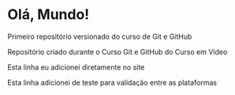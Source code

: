 # Olá, Mundo!
 Primeiro repositório versionado do curso de Git e GitHub

 Repositório criado durante o Curso Git e GitHub do Curso em Vídeo
 
 Esta linha eu adicionei diretamente no site

 Esta linha adicionei de teste para validação entre as plataformas
